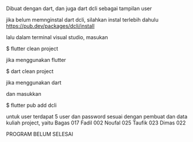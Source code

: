 Dibuat dengan dart, dan juga dart dcli sebagai tampilan user

jika belum memnginstal dart dcli, silahkan instal terlebih dahulu
https://pub.dev/packages/dcli/install

lalu dalam terminal visual studio, masukan


$ flutter clean project

jika menggunakan flutter


$ dart clean project

jika menggunakan dart

dan masukkan

$ flutter pub add dcli

untuk user terdapat 5 user dan password sesuai dengan pembuat dan data kuliah project, yaitu
Bagas   017
Fadil   002
Noufal  025
Taufik  023
Dimas   022


PROGRAM BELUM SELESAI
